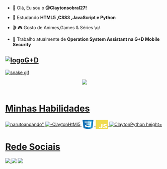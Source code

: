 
 * 👋 Olá, Eu sou o **@Claytonsobral27!**
 
 * 📘  Estudando **HTML5 ,CSS3 ,JavaScript e Python** 
 * 🎬 🎮 Gosto de Animes,Games & Séries \o/
 * 🏢 Trabalho atualmente de  **Operation System Assistant na G+D Mobile Security**
  
  <a href="https://www.gi-de.com/en/" target="_blank"/>  <img alt="logoG+D"  src="https://www.vanillaplus.com/wp-content/uploads/2016/03/Giesecke_Devrient.logo_.jpg">
---


![snake gif](https://github.com/Claytonsobral27/Claytonsobral27/blob/output/github-contribution-grid-snake.gif)

<div align="center">
  <a href="https://github.com/Claytonsobral27">
  <img height="150em" src="https://github-readme-stats.vercel.app/api/top-langs/?username=Claytonsobral27&layout=compact&langs_count=7&theme=dracula"/>
</div>
 <div><br>
  <h1> Minhas Habilidades </h1>
   <img align="center" alt=narutoandando" heght="80" width="80" src="https://images-wixmp-ed30a86b8c4ca887773594c2.wixmp.com/f/d7342616-47df-4f4a-a9ff-adc5532cb145/ddm5j17-956ee931-9269-4b18-8d0b-a07455c3eeb0.gif?token=eyJ0eXAiOiJKV1QiLCJhbGciOiJIUzI1NiJ9.eyJzdWIiOiJ1cm46YXBwOjdlMGQxODg5ODIyNjQzNzNhNWYwZDQxNWVhMGQyNmUwIiwiaXNzIjoidXJuOmFwcDo3ZTBkMTg4OTgyMjY0MzczYTVmMGQ0MTVlYTBkMjZlMCIsIm9iaiI6W1t7InBhdGgiOiJcL2ZcL2Q3MzQyNjE2LTQ3ZGYtNGY0YS1hOWZmLWFkYzU1MzJjYjE0NVwvZGRtNWoxNy05NTZlZTkzMS05MjY5LTRiMTgtOGQwYi1hMDc0NTVjM2VlYjAuZ2lmIn1dXSwiYXVkIjpbInVybjpzZXJ2aWNlOmZpbGUuZG93bmxvYWQiXX0.LWIpk6Jl2CGLHqis_eV0AUAegYGFKxBE3XnKG1aCJZM">
  
  <img align="center" alt="-ClaytonHtMl5" height="30" width="30" src="https://cdn-icons-png.flaticon.com/512/1216/1216733.png">
   <img align="center" alt="Clayton-CSS" height="30" width="40" src="https://raw.githubusercontent.com/devicons/devicon/master/icons/css3/css3-original.svg">
   <img align="center" alt="Clayton-Js" height="30" width="40" src="https://raw.githubusercontent.com/devicons/devicon/master/icons/javascript/javascript-plain.svg">
    <img align="center" alt="ClaytonPython height="30" width="40" src="https://cdn4.iconfinder.com/data/icons/logos-and-brands/512/267_Python_logo-256.png">
</div>

 <div>
  
   <h1> Rede Sociais</h1>
 <a href="https://www.facebook.com/clayton.sobral.940" target="_blank"> <img src="https://img.shields.io/badge/Facebook-1877F2?style=for-the-badge&logo=facebook&logoColor=white"> </a>
 <a href = "https://www.instagram.com/clayton_sobral/" target="_blank"> <img src="https://img.shields.io/badge/-Instagram-%23E4405F?style=for-the-badge&logo=instagram&logoColor=white" target="_blank"></a>
<a href="miro12clayton@gmail.com" target="_blank"> <img src="https://img.shields.io/badge/Gmail-D14836?style=for-the-badge&logo=gmail&logoColor=white"></a>

  </div>
  
